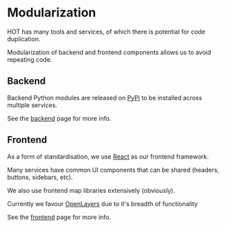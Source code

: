 # Modularization

HOT has many tools and services, of which there is potential for code duplication.

Modularization of backend and frontend components allows us to avoid repeating code.

## Backend

Backend Python modules are released on
[PyPi](pypi.org) to be installed across multiple services.

See the [backend](https://hotosm.github.io/docs/modules_backend) page for more info.

## Frontend

As a form of standardisation,
we use [React](https://react.dev/) as our frontend framework.

Many services have common UI components that
can be shared (headers, buttons, sidebars, etc).

We also use frontend map libraries extensively (obviously).

Currently we favour [OpenLayers](https://openlayers.org/)
due to it's breadth of functionality

See the [frontend](https://hotosm.github.io/docs/modules_frontend)
page for more info.
